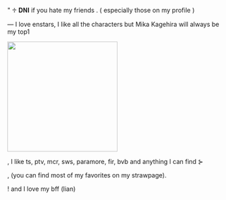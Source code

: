 "  ♱   𝐃𝐍𝐈 if you hate my friends . ( especially those on my profile ) 

— I love enstars, I like all the characters but Mika Kagehira will always be my top1 

 <img src= "https://files.catbox.moe/u95qi2.png" width="250" height="alto"/>

 , I like ts, ptv, mcr, sws, paramore, fir, bvb and anything I can find ⊱
  
 , (you can find most of my favorites on my strawpage).

 

   ! and I love my bff (lian)

